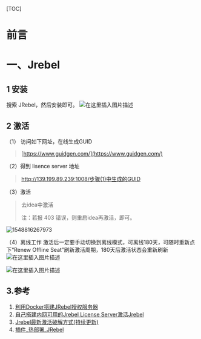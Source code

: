 [TOC]





# 前言







# 一、Jrebel

## 1 安装

搜索 JRebel，然后安装即可。
![在这里插入图片描述 ](D:/workspace-zyj/workspace-zyj-dev/zyj-dev-guide/01_%E5%BC%80%E5%8F%91%E6%8C%87%E5%8D%97/images/20181008190543826.png)



## 2 激活

（1） 访问如下网址，在线生成GUID

> [https://www.guidgen.com/](https://www.guidgen.com/)

 （2）得到 lisence server 地址

> http://139.199.89.239:1008/步骤(1)中生成的GUID

 （3）激活

> 去idea中激活
>
> 注：若报 403 错误，则重启idea再激活，即可。

![1548816267973](D:/workspace-zyj/workspace-zyj-dev/zyj-dev-guide/01_%E5%BC%80%E5%8F%91%E6%8C%87%E5%8D%97/images/1548816267973.png)



（4）离线工作
激活后一定要手动切换到离线模式，可离线180天，可随时重新点下“Renew Offline Seat”刷新激活周期，180天后激活状态会重新刷新
![在这里插入图片描述 ](D:/workspace-zyj/workspace-zyj-dev/zyj-dev-guide/01_%E5%BC%80%E5%8F%91%E6%8C%87%E5%8D%97/images/2018100819210089.png)

![在这里插入图片描述 ](D:/workspace-zyj/workspace-zyj-dev/zyj-dev-guide/01_%E5%BC%80%E5%8F%91%E6%8C%87%E5%8D%97/images/20181008192109508.png)





## 3.参考

1. [利用Docker搭建JRebel授权服务器](https://qinjiangbo.com/build-jrebel-license-server-with-docker.html)
2. [自己搭建内网可用的Jrebel License Server激活Jrebel](https://blog.csdn.net/gsls200808/article/details/78785352)
3. [Jrebel最新激活破解方式(持续更新)](https://blog.csdn.net/xingbaozhen1210/article/details/81093041)
4. [插件_热部署_JRebel](https://www.cnblogs.com/shirui/p/7826879.html)







